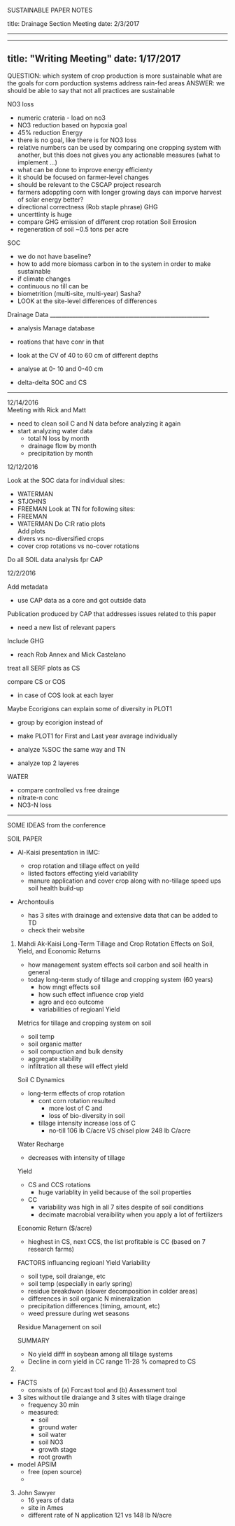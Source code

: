 SUSTAINABLE PAPER NOTES

title: Drainage Section Meeting
date: 2/3/2017




--------------------------------------------------
---
title: "Writing Meeting"
date: 1/17/2017
---

QUESTION: which system of crop production is more sustainable
          what are the goals for corn porduction systems
          address rain-fed areas
ANSWER:   we should be able to say that not all practices are sustainable  

NO3 loss
  - numeric crateria - load on no3
  - NO3 reduction based on hypoxia goal 
  - 45% reduction
Energy
  - there is no goal, like there is for NO3 loss
  - relative numbers can be used by comparing one cropping system with another, but this does not gives you any actionable     measures (what to implement ...)
  - what can be done to improve energy efficienty 
  - it should be focused on farmer-level changes 
  - should be relevant to the CSCAP project research
  - farmers adoppting corn with longer growing days can imporve harvest of solar energy better?
  - directional correctness (Rob staple phrase)
GHG
  - uncerttinty is huge 
  - compare GHG emission of different crop rotation 
Soil Errosion
  - regeneration of soil ~0.5 tons per acre 

SOC
- we do not have baseline?
- how to add more biomass carbon in to the system in order to make sustainable
- if climate changes 
- continuous no till can be 
- biometrition (multi-site, multi-year) Sasha?
- LOOK at the site-level differences of differences 


Drainage Data _________________________________________________________
- analysis Manage database
- roations that have conr in that 


- look at the CV of 40 to 60 cm of different depths 
- analyse at 0- 10 and  0-40 cm
- delta-delta SOC and CS


_______________________________________________________________________

12/14/2016    
Meeting with Rick and Matt
- need to clean soil C and N data before analyzing it again
- start analyzing water data
  - total N loss by month
  - drainage flow by month
  - precipitation by month



12/12/2016

Look at the SOC data for individual sites:
  - WATERMAN
  - STJOHNS
  - FREEMAN
Look at TN for following sites:
  - FREEMAN
  - WATERMAN
Do C:R ratio plots  
Add plots
  - divers vs no-diversified crops
  - cover crop rotations vs no-cover rotations




Do all SOIL data analysis fpr CAP




12/2/2016


Add metadata
  - use  CAP data as a core and got outside data 

Publication produced by CAP that addresses issues related to this paper
  - need a new list of relevant papers 
  
Include GHG
  - reach Rob Annex and Mick Castelano
  

treat all SERF plots as CS

compare CS or COS 
  - in case of COS look at each layer 

Maybe Ecorigions can explain some of diversity in PLOT1
  - group by ecorigion instead of 

- make PLOT1 for First and Last year avarage individually 

- analyze %SOC the same way and TN
- analyze top 2 layeres 

WATER
- compare controlled vs free drainge 
- nitrate-n conc
- NO3-N loss



--------------------
SOME IDEAS
from the conference

SOIL PAPER

- Al-Kaisi presentation in IMC:
    - crop rotation and tillage effect on yeild
    - listed factors effecting yield variability
    - manure application and cover crop along with no-tillage speed ups soil health build-up

- Archontoulis
    - has 3 sites with drainage and extensive data that can be added to TD
    - check their website 
    
    
    
    
1. Mahdi Ak-Kaisi
    Long-Term Tillage and Crop Rotation Effects on Soil, Yield, and Economic Returns
    
    - how management system effects soil carbon and soil health in general
    - today long-term study of tillage and cropping system (60 years)
      - how mngt effects soil
      - how such effect influence crop yield 
      - agro and eco outcome
      - variabilities of regioanl Yield
    
    Metrics for tillage and cropping system on soil
      - soil temp
      - soil organic matter
      - soil compuction and bulk density 
      - aggregate stability
      - infiltration
    all these will effect yield 
    
    Soil C Dynamics
    - long-term effects of crop rotation
      - cont corn rotation resulted 
          - more lost of C and
          - loss of bio-diversity in soil
      - tillage intensity increase loss of C
          - no-till 106 lb C/acre VS chisel plow 248 lb C/acre
    
    Water Recharge
    - decreases with intensity of tillage
    
    Yield
    - CS and CCS rotations
        - huge variablity in yeild because of the soil properties 
    - CC 
        - variability was high in all 7 sites despite of soil conditions
        - decimate macrobial veraibility when you apply a lot of fertilizers
    
    Economic Return ($/acre)
    - hieghest in CS, next CCS, the list profitable is CC (based on 7 research farms)
    
    FACTORS influancing regioanl Yield Variability
    - soil type, soil draiange, etc
    - soil temp (especially in early spring)
    - residue breakdwon (slower decomposition in colder areas)
    - differences in soil organic N mineralization
    - precipitation differences (timing, amount, etc)
    - weed pressure during wet seasons
    
    Residue Management on soil 
    
    SUMMARY
    - No yield difff in soybean among all tillage systems
    - Decline in corn yield in CC range 11-28 % comapred to CS
   
   
   
    
2.  

  - FACTS
    - consists of (a) Forcast tool and (b) Assessment tool
  - 3 sites without tile draiange and 3 sites with tilage drainge
    - frequency 30 min
    - measured:
        - soil
        - ground water
        - soil water
        - soil NO3
        - growth stage
        - root growth 
  - model APSIM 
    - free (open source) 
    -  


3. John Sawyer
    - 16 years of data
    - site in Ames
    - different rate of N application 121 vs 148 lb N/acre
    
    
    
































      